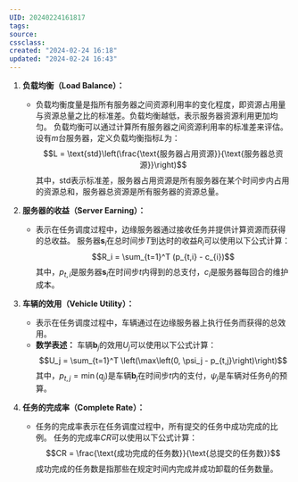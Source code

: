 ```yaml
---
UID: 20240224161817 
tags: 
source: 
cssclass: 
created: "2024-02-24 16:18"
updated: "2024-02-24 16:43"
---
```

1. **负载均衡（Load Balance）：**
	- 负载均衡度量是指所有服务器之间资源利用率的变化程度，即资源占用量与资源总量之比的标准差。负载均衡越低，表示服务器资源利用更加均匀。 负载均衡可以通过计算所有服务器之间资源利用率的标准差来评估。设有$m$台服务器，定义负载均衡指标$L$为：
     $$L = \text{std}\left(\frac{\text{服务器占用资源}}{\text{服务器总资源}}\right)$$
     其中，$\text{std}$表示标准差，服务器占用资源是所有服务器在某个时间步内占用的资源总和，服务器总资源是所有服务器的资源总量。

2. **服务器的收益（Server Earning）：**
   - 表示在任务调度过程中，边缘服务器通过接收任务并提供计算资源而获得的总收益。 服务器$\mathbf s_i$在总时间步$T$到达时的收益$R_i$可以使用以下公式计算：
     $$R_i = \sum_{t=1}^T (p_{t,i} - c_{i})$$
     其中，$p_{t,i}$是服务器$\mathbf s_i$在时间步$t$内得到的总支付，$c_{i}$是服务器每回合的维护成本。

3. **车辆的效用（Vehicle Utility）：**
   - 表示在任务调度过程中，车辆通过在边缘服务器上执行任务而获得的总效用。
   - **数学表述：** 车辆$\mathbf b_j$的效用$U_j$可以使用以下公式计算：
     $$U_j = \sum_{t=1}^T \left(\max\left(0, \psi_j - p_{t,j}\right)\right)$$
     其中，$p_{t,j} = \min(q_j)$是车辆$\mathbf b_j$在时间步$t$内的支付，$\psi_j$是车辆对任务$\theta_j$的预算。

4. **任务的完成率（Complete Rate）：**
   - 任务的完成率表示在任务调度过程中，所有提交的任务中成功完成的比例。 任务的完成率$CR$可以使用以下公式计算：
     $$CR = \frac{\text{成功完成的任务数}}{\text{总提交的任务数}}$$
     成功完成的任务数是指那些在规定时间内完成并成功卸载的任务数量。